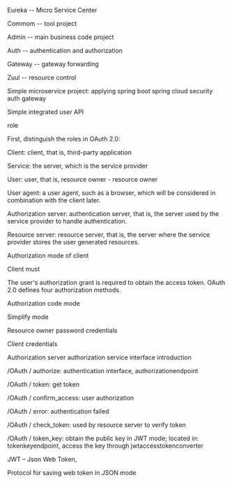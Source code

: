 Eureka -- Micro Service Center

Commom -- tool project

Admin -- main business code project

Auth -- authentication and authorization

Gateway -- gateway forwarding

Zuul -- resource control



Simple microservice project: applying spring boot spring cloud security auth gateway

Simple integrated user API

role

First, distinguish the roles in OAuth 2.0:

Client: client, that is, third-party application

Service: the server, which is the service provider

User: user, that is, resource owner - resource owner

User agent: a user agent, such as a browser, which will be considered in combination with the client later.

Authorization server: authentication server, that is, the server used by the service provider to handle authentication.

Resource server: resource server, that is, the server where the service provider stores the user generated resources.

Authorization mode of client

Client must

The user's authorization grant is required to obtain the access token. OAuth 2.0 defines four authorization methods.

Authorization code mode

Simplify mode

Resource owner password credentials

Client credentials



Authorization server authorization service interface introduction

/OAuth / authorize: authentication interface, authorizationendpoint

/OAuth / token: get token

/OAuth / confirm_access: user authorization

/OAuth / error: authentication failed

/OAuth / check_token: used by resource server to verify token

/OAuth / token_key: obtain the public key in JWT mode; located in: tokenkeyendpoint, access the key through jwtaccesstokenconverter



JWT – Json Web Token,

Protocol for saving web token in JSON mode
